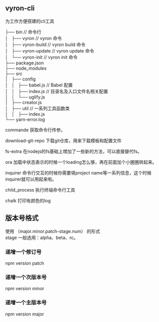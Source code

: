 ## vyron-cli  
   为工作方便搭建的cli工具  

├── bin	// 命令行  
│   ├── vyron		// vyron 命令  
│   ├── vyron-build		// vyron build 命令  
│   ├── vyron-update		// vyron update 命令  
│   └── vyron-init		// vyron init 命令  
├── package.json  
├── node_modules  
├── src  
│   ├── config  
│   │   ├── babel.js	// Babel 配置  
│   │   ├── index.js		// 目录名及入口文件名相关配置  
│   │   └── uglify.js  
│   ├── creator.js  
│   ├── util		// 一系列工具函数类  
│   │   ├── index.js  
└── yarn-error.log  



commande 获取命令行传参。  

download-git-repo  下载git仓库，用来下载模板和配置文件  

fs-extra 在nodejs的fs基础上增加了一些新的方法，可以直接替代fs。  

ora  加载中状态表示的时候一个loading怎么够，再在前面加个小圈圈转起来。

inquirer 命令行交互的时候你需要填project name等一系列信息，这个时候inquirer就可以用起来啦。

child_process 执行终端命令行工具  

chalk  打印有颜色的log  


## 版本号格式  
使用 （major.minor.patch-stage.num） 的形式  
    stage 一般选用：alpha、beta、rc。  

### 递增一个修订号
npm version patch  

### 递增一个次版本号
npm version minor  

### 递增一个主版本号
npm version major  

